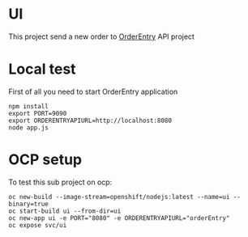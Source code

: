 # UI
This project send a new order to [OrderEntry](../orderEntry/README.md) API project

# Local test
First of all you need to start OrderEntry application
```
npm install
export PORT=9090
export ORDERENTRYAPIURL=http://localhost:8080
node app.js
```

# OCP setup
To test this sub project on ocp:



```
oc new-build --image-stream=openshift/nodejs:latest --name=ui --binary=true
oc start-build ui --from-dir=ui 
oc new-app ui -e PORT="8080" -e ORDERENTRYAPIURL="orderEntry"
oc expose svc/ui
```